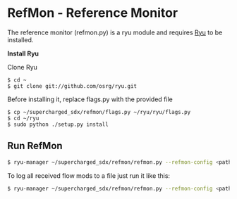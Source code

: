 # RefMon - Reference Monitor

The reference monitor (refmon.py) is a ryu module and requires [Ryu](http://osrg.github.io/ryu/) to be installed.

__Install Ryu__

Clone Ryu  

    $ cd ~  
    $ git clone git://github.com/osrg/ryu.git  

Before installing it, replace flags.py with the provided file

    $ cp ~/supercharged_sdx/refmon/flags.py ~/ryu/ryu/flags.py
    $ cd ~/ryu
    $ sudo python ./setup.py install

## Run RefMon

```bash
$ ryu-manager ~/supercharged_sdx/refmon/refmon.py --refmon-config <path of config file>
```

To log all received flow mods to a file just run it like this:

```bash
$ ryu-manager ~/supercharged_sdx/refmon/refmon.py --refmon-config <path of config file> --refmon-flowmodlog <path of log file>
```
